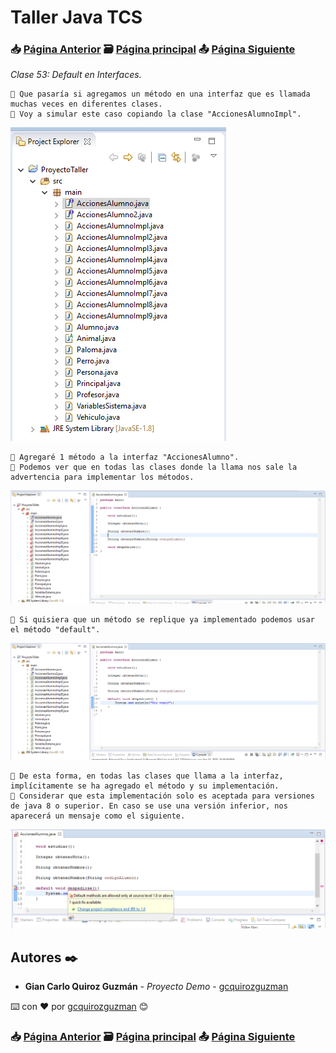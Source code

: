 # Taller Java TCS
### 📥 [Página Anterior](https://github.com/gcquirozguzman/java-tcs-202001/tree/VINT100001) 🗃️ [Página principal](https://github.com/gcquirozguzman/java-tcs-202001) 📤 [Página Siguiente](https://github.com/gcquirozguzman/java-tcs-202001/tree/ICLC100001)

_Clase 53: Default en Interfaces._

```
📢 Que pasaría si agregamos un método en una interfaz que es llamada muchas veces en diferentes clases. 
📢 Voy a simular este caso copiando la clase "AccionesAlumnoImpl".
```

![Error: imagen no ha sido cargada](https://github.com/gcquirozguzman/java-tcs-202001/blob/master/imagenes/DEI0100001_1.png)

```
📢 Agregaré 1 método a la interfaz "AccionesAlumno".
📢 Podemos ver que en todas las clases donde la llama nos sale la advertencia para implementar los métodos.
```

![Error: imagen no ha sido cargada](https://github.com/gcquirozguzman/java-tcs-202001/blob/master/imagenes/DEI0100001_2.png)

```
📢 Si quisiera que un método se replique ya implementado podemos usar el método "default".
```

![Error: imagen no ha sido cargada](https://github.com/gcquirozguzman/java-tcs-202001/blob/master/imagenes/DEI0100001_3.png)

```
📢 De esta forma, en todas las clases que llama a la interfaz, implícitamente se ha agregado el método y su implementación.
📢 Considerar que esta implementación solo es aceptada para versiones de java 8 o superior. En caso se use una versión inferior, nos aparecerá un mensaje como el siguiente.
```

![Error: imagen no ha sido cargada](https://github.com/gcquirozguzman/java-tcs-202001/blob/master/imagenes/DEI0100001_4.png)

## Autores ✒️

* **Gian Carlo Quiroz Guzmán** - *Proyecto Demo* - [gcquirozguzman](https://github.com/gcquirozguzman)

⌨️ con ❤️ por [gcquirozguzman](https://github.com/gcquirozguzman) 😊

### 📥 [Página Anterior](https://github.com/gcquirozguzman/java-tcs-202001/tree/VINT100001) 🗃️ [Página principal](https://github.com/gcquirozguzman/java-tcs-202001) 📤 [Página Siguiente](https://github.com/gcquirozguzman/java-tcs-202001/tree/ICLC100001)
